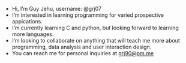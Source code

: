 -  Hi, I’m Guy Jehu, username: @grj07
-  I’m interested in learning programming for varied prospective appications. 
-  I’m currently learning C and python, but looking forward to learning more languages.
-  I’m looking to collaborate on anything that will teach me more about programming, data analysis and user interaction design.
-  You can reach me for personal inquiries at grj90@pm.me

